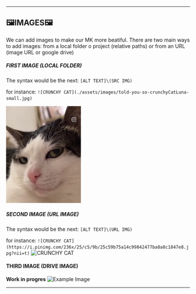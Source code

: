 ***
## 🖼️IMAGES🖼️
We can add images to make our MK more beatiful. There are two main ways to add images: from a local folder o project (relative paths) or from an URL (image URL or google drive)


##### FIRST IMAGE (LOCAL FOLDER)
The syntax would be the next: `[ALT TEXT]\(SRC IMG)`

for instance: `![CRUNCHY CAT](./assets/images/told-you-so-crunchyCatLuna-small.jpg)`

![CRUNCHY CAT](./assets/images/told-you-so-crunchyCatLuna-small.jpg)


##### SECOND IMAGE (URL IMAGE)
The syntax would be the next: `[ALT TEXT]\(URL IMG)`

for instance: `![CRUNCHY CAT](https://i.pinimg.com/236x/25/c5/9b/25c59b75a14c99842477ba8a8c1847e8.jpg?nii=t)`
![CRUNCHY CAT](https://i.pinimg.com/236x/25/c5/9b/25c59b75a14c99842477ba8a8c1847e8.jpg?nii=t)

#### THIRD IMAGE (DRIVE IMAGE)
**Work in progres**
![Example Image](https://drive.google.com/uc?export=view&id=1oB9fBX4IeZogilC1iiZPWKgMpS38JFYm)


***
